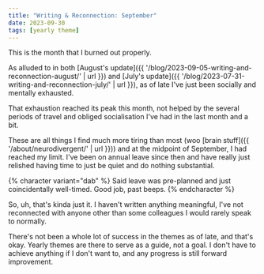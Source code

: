 ```yaml
---
title: "Writing & Reconnection: September"
date: 2023-09-30
tags: [yearly theme]
---
```


This is the month that I burned out properly.

As alluded to in both [August's update]({{ '/blog/2023-09-05-writing-and-reconnection-august/' | url }}) and [July's update]({{ '/blog/2023-07-31-writing-and-reconnection-july/' | url }}), as of late I've just been socially and mentally exhausted.

That exhaustion reached its peak this month, not helped by the several periods of travel and obliged socialisation I've had in the last month and a bit.

These are all things I find much more tiring than most (woo [brain stuff]({{ '/about/neurodivergent/' | url }})) and at the midpoint of September, I had reached my limit. I've been on annual leave since then and have really just relished having time to just be quiet and do nothing substantial.

{% character variant="dab" %}
Said leave was pre-planned and just coincidentally well-timed. Good job, past beeps.
{% endcharacter %}

So, uh, that's kinda just it. I haven't written anything meaningful, I've not reconnected with anyone other than some colleagues I would rarely speak to normally.

There's not been a whole lot of success in the themes as of late, and that's okay. Yearly themes are there to serve as a guide, not a goal. I don't have to achieve anything if I don't want to, and any progress is still forward improvement.

